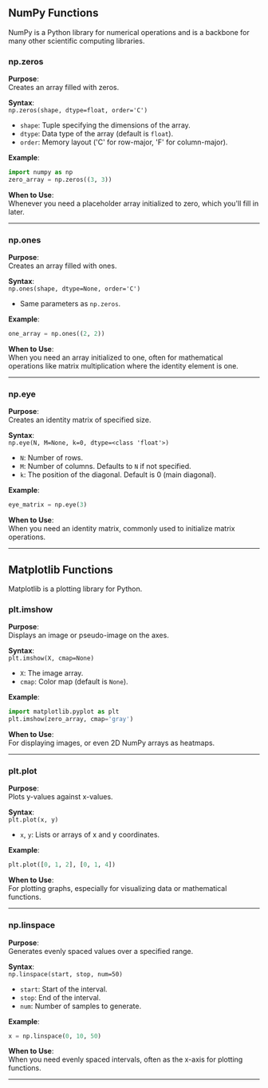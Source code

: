 ## NumPy Functions

NumPy is a Python library for numerical operations and is a backbone for many other scientific computing libraries.

### np.zeros

**Purpose**:  
Creates an array filled with zeros.

**Syntax**:  
`np.zeros(shape, dtype=float, order='C')`

- `shape`: Tuple specifying the dimensions of the array.
- `dtype`: Data type of the array (default is `float`).
- `order`: Memory layout ('C' for row-major, 'F' for column-major).

**Example**:  
```python
import numpy as np
zero_array = np.zeros((3, 3))
```

**When to Use**:  
Whenever you need a placeholder array initialized to zero, which you'll fill in later.

---

### np.ones

**Purpose**:  
Creates an array filled with ones.

**Syntax**:  
`np.ones(shape, dtype=None, order='C')`

- Same parameters as `np.zeros`.

**Example**:  
```python
one_array = np.ones((2, 2))
```

**When to Use**:  
When you need an array initialized to one, often for mathematical operations like matrix multiplication where the identity element is one.

---

### np.eye

**Purpose**:  
Creates an identity matrix of specified size.

**Syntax**:  
`np.eye(N, M=None, k=0, dtype=<class 'float'>)`

- `N`: Number of rows.
- `M`: Number of columns. Defaults to `N` if not specified.
- `k`: The position of the diagonal. Default is 0 (main diagonal).

**Example**:  
```python
eye_matrix = np.eye(3)
```

**When to Use**:  
When you need an identity matrix, commonly used to initialize matrix operations.

---

## Matplotlib Functions

Matplotlib is a plotting library for Python.

### plt.imshow

**Purpose**:  
Displays an image or pseudo-image on the axes.

**Syntax**:  
`plt.imshow(X, cmap=None)`

- `X`: The image array.
- `cmap`: Color map (default is `None`).

**Example**:  
```python
import matplotlib.pyplot as plt
plt.imshow(zero_array, cmap='gray')
```

**When to Use**:  
For displaying images, or even 2D NumPy arrays as heatmaps.

---

### plt.plot

**Purpose**:  
Plots y-values against x-values.

**Syntax**:  
`plt.plot(x, y)`

- `x`, `y`: Lists or arrays of x and y coordinates.

**Example**:  
```python
plt.plot([0, 1, 2], [0, 1, 4])
```

**When to Use**:  
For plotting graphs, especially for visualizing data or mathematical functions.

---

### np.linspace

**Purpose**:  
Generates evenly spaced values over a specified range.

**Syntax**:  
`np.linspace(start, stop, num=50)`

- `start`: Start of the interval.
- `stop`: End of the interval.
- `num`: Number of samples to generate.

**Example**:  
```python
x = np.linspace(0, 10, 50)
```

**When to Use**:  
When you need evenly spaced intervals, often as the x-axis for plotting functions.

---

